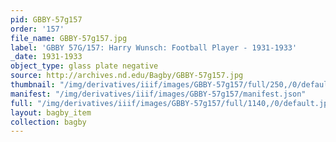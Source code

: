 ```yaml
---
pid: GBBY-57g157
order: '157'
file_name: GBBY-57g157.jpg
label: 'GBBY 57G/157: Harry Wunsch: Football Player - 1931-1933'
_date: 1931-1933
object_type: glass plate negative
source: http://archives.nd.edu/Bagby/GBBY-57g157.jpg
thumbnail: "/img/derivatives/iiif/images/GBBY-57g157/full/250,/0/default.jpg"
manifest: "/img/derivatives/iiif/images/GBBY-57g157/manifest.json"
full: "/img/derivatives/iiif/images/GBBY-57g157/full/1140,/0/default.jpg"
layout: bagby_item
collection: bagby
---
```

